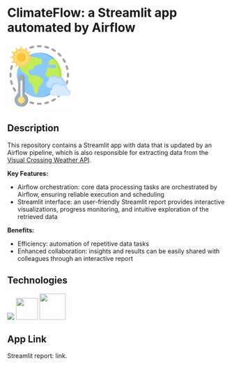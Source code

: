 # ClimateFlow: a Streamlit app automated by Airflow

<img src='https://github.com/jorgeplatero/climate_report_airflow/blob/ec130de4cdeedd8968b1e5e26e7417a3c75403d3/img/logo.png' width='150'/>

## Description

This repository contains a Streamlit app with data that is updated by an Airflow pipeline, which is also responsible for extracting data from the [Visual Crossing Weather API](https://www.visualcrossing.com/weather-api).

**Key Features:**

* Airflow orchestration: core data processing tasks are orchestrated by Airflow, ensuring reliable execution and scheduling
* Streamlit interface: an user-friendly Streamlit report provides interactive visualizations, progress monitoring, and intuitive exploration of the retrieved data

**Benefits:**

* Efficiency: automation of repetitive data tasks
* Enhanced collaboration: insights and results can be easily shared with colleagues through an interactive report

## Technologies

<img src="https://cdn.jsdelivr.net/gh/devicons/devicon@latest/icons/apacheairflow/apacheairflow-original-wordmark.svg" height="70"/>
<img src='https://cdn.jsdelivr.net/gh/devicons/devicon@latest/icons/python/python-original-wordmark.svg' width='50' height='50'/> 
<img src='https://cdn.jsdelivr.net/gh/devicons/devicon@latest/icons/streamlit/streamlit-original-wordmark.svg' width='60' height='60'/> 

## App Link 

Streamlit report: <a style='text-decoration: none;' href='https://climatereportairflow.streamlit.app/' target='_blank'>link</a>.

